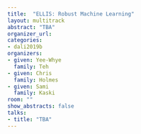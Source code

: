 ```yaml
---
title:  "ELLIS: Robust Machine Learning"
layout: multitrack
abstract: "TBA"
organizer_url:
categories:
- dali2019b
organizers:
- given: Yee-Whye
  family: Teh
- given: Chris
  family: Holmes
- given: Sami
  family: Kaski
room: ""
show_abstracts: false
talks:
- title: "TBA"
---
```

